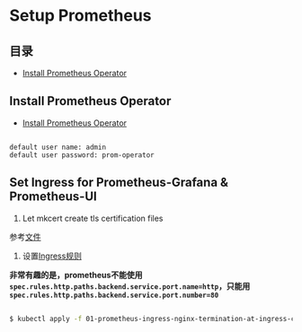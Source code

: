 # Setup Prometheus

## 目录
- [Install Prometheus Operator](#install-prometheus-operator)


## Install Prometheus Operator
- [Install Prometheus Operator](./script/01-prometheus-helm-install.sh)

```

default user name: admin
default user password: prom-operator
```


## Set Ingress for Prometheus-Grafana & Prometheus-UI
1. Let mkcert create tls certification files

参考[文件](../mkcert/mkcert-README.md)

1. 设置[Ingress规则](./yaml/01-prometheus-ingress-nginx-termination-at-ingress-controller.yaml)

**非常有趣的是，prometheus不能使用```spec.rules.http.paths.backend.service.port.name=http```，只能用```spec.rules.http.paths.backend.service.port.number=80```**

```bash

$ kubectl apply -f 01-prometheus-ingress-nginx-termination-at-ingress-controller.yaml
```
